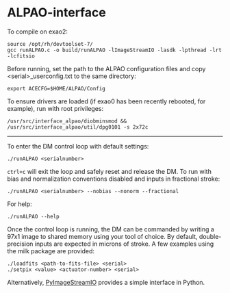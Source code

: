 # ALPAO-interface

To compile on exao2:

	source /opt/rh/devtoolset-7/
	gcc runALPAO.c -o build/runALPAO -lImageStreamIO -lasdk -lpthread -lrt -lcfitsio
	
Before running, set the path to the ALPAO configuration files and copy \<serial\>_userconfig.txt to the same directory:
	
	export ACECFG=$HOME/ALPAO/Config
	
To ensure drivers are loaded (if exao0 has been recently rebooted, for example), run with root privileges:

	/usr/src/interface_alpao/diobminsmod && /usr/src/interface_alpao/util/dpg0101 -s 2x72c

------------------------

To enter the DM control loop with default settings:

	./runALPAO <serialnumber>

`ctrl+c` will exit the loop and safely reset and release the DM. To run with bias and normalization conventions disabled and inputs in fractional stroke:

	./runALPAO <serialnumber> --nobias --nonorm --fractional

For help:

	./runALPAO --help

Once the control loop is running, the DM can be commanded by writing a 97x1 image to shared memory using your tool of choice. By default, double-precision inputs are expected in microns of stroke. A few examples using the milk package are provided:

	./loadfits <path-to-fits-file> <serial>
	./setpix <value> <actuator-number> <serial>
	
Alternatively, [PyImageStreamIO](https://github.com/milk-org/pyImageStreamIO) provides a simple interface in Python.
